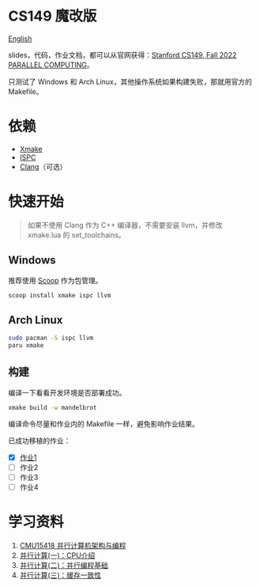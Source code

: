# CS149 魔改版

[English](doc/README-EN.md)

slides，代码，作业文档，都可以从官网获得：[Stanford CS149, Fall 2022 PARALLEL COMPUTING](https://gfxcourses.stanford.edu/cs149/fall22)。

只测试了 Windows 和 Arch Linux，其他操作系统如果构建失败，那就用官方的 Makefile。

# 依赖

- [Xmake](https://xmake.io/#/zh-cn/guide/installation)
- [ISPC](https://ispc.github.io/downloads.html)
- [Clang](https://releases.llvm.org/download.html)（可选）

# 快速开始

> 如果不使用 Clang 作为 C++ 编译器，不需要安装 llvm，并修改 xmake.lua 的 set_toolchains。

## Windows

推荐使用 [Scoop](https://github.com/ScoopInstaller/Scoop) 作为包管理。
```bash
scoop install xmake ispc llvm
```

## Arch Linux

```bash
sudo pacman -S ispc llvm
paru xmake
```

## 构建

编译一下看看开发环境是否部署成功。
```bash
xmake build -w mandelbrot
```
编译命令尽量和作业内的 Makefile 一样，避免影响作业结果。

已成功移植的作业：

- [x] [作业1](doc/Assignment1.md)
- [ ] 作业2
- [ ] 作业3
- [ ] 作业4

# 学习资料

1. [CMU15418 并行计算机架构与编程](https://www.zhihu.com/column/c_1515272289578479616)
2. [并行计算(一)：CPU介绍](https://zhuanlan.zhihu.com/p/515938171)
3. [并行计算(二)：并行编程基础](https://zhuanlan.zhihu.com/p/516448932)
4. [并行计算(三)：缓存一致性](https://zhuanlan.zhihu.com/p/516870923)